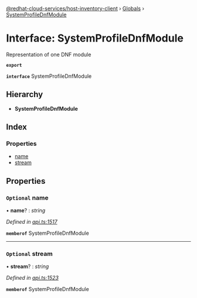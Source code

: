 [@redhat-cloud-services/host-inventory-client](../README.md) › [Globals](../globals.md) › [SystemProfileDnfModule](systemprofilednfmodule.md)

# Interface: SystemProfileDnfModule

Representation of one DNF module

**`export`** 

**`interface`** SystemProfileDnfModule

## Hierarchy

* **SystemProfileDnfModule**

## Index

### Properties

* [name](systemprofilednfmodule.md#optional-name)
* [stream](systemprofilednfmodule.md#optional-stream)

## Properties

### `Optional` name

• **name**? : *string*

*Defined in [api.ts:1517](https://github.com/RedHatInsights/javascript-clients/blob/master/packages/host-inventory/api.ts#L1517)*

**`memberof`** SystemProfileDnfModule

___

### `Optional` stream

• **stream**? : *string*

*Defined in [api.ts:1523](https://github.com/RedHatInsights/javascript-clients/blob/master/packages/host-inventory/api.ts#L1523)*

**`memberof`** SystemProfileDnfModule
